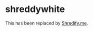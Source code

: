 # shreddywhite

This has been replaced by [Shredify.me](https://github.com/corbanmailloux/shredify).
